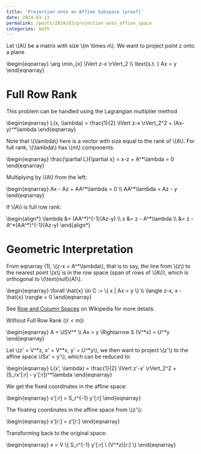 ```yaml
---
title: 'Projection onto an Affine Subspace [proof]'
date: 2024-03-13
permalink: /posts/2024/03/projection_onto_affine_space
categories: math
---
```


<p>Let \(A\) be a matrix with size \(m \times n\). We want to project point z onto a plane</p>
<div>  
\begin{eqnarray}  
\arg \min_{x} \lVert z-x \rVert_2 \\  
\text{s.t. } Ax = y  
\end{eqnarray}  
</div>  

# Full Row Rank
  
This problem can be handled using the Lagrangian multiplier method
  
<div>  
\begin{eqnarray}  
L(x, \lambda) = \frac{1}{2} \lVert z-x \rVert_2^2 + (Ax-y)^*\lambda  
\end{eqnarray}  
</div>  
  
<p>Note that \(\lambda\) here is a vector with size equal to the rank of \(A\). For full rank, \(\lambda\) has \(m\) components.</p>  
  
<div>  
\begin{eqnarray}  
\frac{\partial L}{\partial x} = x-z + A^*\lambda = 0  
\end{eqnarray}  
</div>  
  
<p>Multiplying by \(A\) from the left:</p>  
  
<div>  
\begin{eqnarray}  
Ax - Az + AA^*\lambda = 0 \\  
AA^*\lambda = Az - y  
\end{eqnarray}  
</div>  
  
<p>If \(A\) is full row rank:</p>  
  
<div>  
\begin{align*}  
\lambda &= (AA^*)^{-1}(Az-y) \\  
x &= z - A^*\lambda \\  
&= z - A^*(AA^*)^{-1}(Az-y)  
\end{align*}  
</div>  
  
# Geometric Interpretation
  
<p>From eqnarray (1), \(z-x = A^*\lambda\), that is to say, the line from \(z\) to the nearest point \(x\) is in the row space (span of rows of \(A\)), which is orthogonal to \(\text{null}(A)\).</p>  
  
<div>  
\begin{eqnarray}  
\forall \hat{x} \in C := \{ x | Ax = y \} \\  
\langle z-x, x - \hat{x} \rangle = 0  
\end{eqnarray}  
</div>  
  
<p>See <a href="https://en.wikipedia.org/wiki/Row_and_column_spaces">Row and Column Spaces</a> on Wikipedia for more details.</p>  
  
Without Full Row Rank (\(r < m\))</h2>  
  
<div>  
\begin{eqnarray}  
A = USV^* \\  
Ax = y \Rightarrow S (V^*x) = U^*y  
\end{eqnarray}  
</div>  
  
<p>Let \(z' = V^*z, x' = V^*x, y' = U^*y\), we then want to project \(z'\) to the affine space \(Sx' = y'\), which can be reduced to:</p>  
  
<div>  
\begin{eqnarray}  
L(x', \lambda) = \frac{1}{2} \lVert z'-x' \rVert_2^2 + (S_rx'[:r] - y'[:r])^*\lambda  
\end{eqnarray}  
</div>  
  
We get the fixed coordinates in the affine space:
  
<div>  
\begin{eqnarray}  
x'[:r] = S_r^{-1} y'[:r]  
\end{eqnarray}  
</div>  
  
<p>The floating coordinates in the affine space from \(z'\):</p>  
  
<div>  
\begin{eqnarray}  
x'[r:] = z'[r:]  
\end{eqnarray}  
</div>  
  
Transforming back to the original space:
  
<div>  
\begin{eqnarray}  
x = V \{ S_r^{-1} y'[:r] \ (V^*z)[r:] \}  
\end{eqnarray}  
</div>